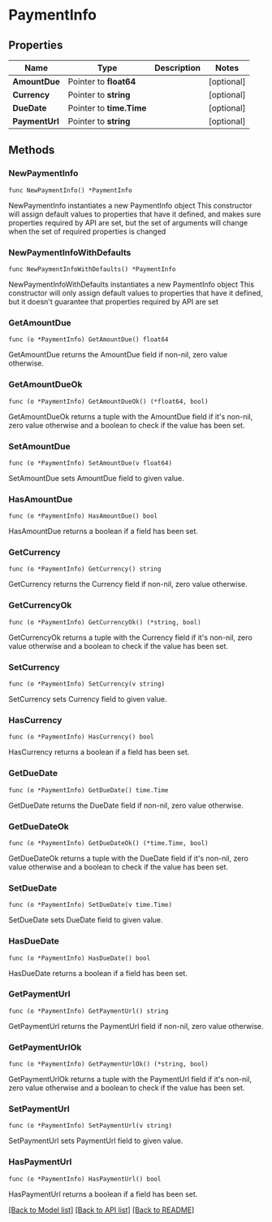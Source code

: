 # PaymentInfo

## Properties

Name | Type | Description | Notes
------------ | ------------- | ------------- | -------------
**AmountDue** | Pointer to **float64** |  | [optional] 
**Currency** | Pointer to **string** |  | [optional] 
**DueDate** | Pointer to **time.Time** |  | [optional] 
**PaymentUrl** | Pointer to **string** |  | [optional] 

## Methods

### NewPaymentInfo

`func NewPaymentInfo() *PaymentInfo`

NewPaymentInfo instantiates a new PaymentInfo object
This constructor will assign default values to properties that have it defined,
and makes sure properties required by API are set, but the set of arguments
will change when the set of required properties is changed

### NewPaymentInfoWithDefaults

`func NewPaymentInfoWithDefaults() *PaymentInfo`

NewPaymentInfoWithDefaults instantiates a new PaymentInfo object
This constructor will only assign default values to properties that have it defined,
but it doesn't guarantee that properties required by API are set

### GetAmountDue

`func (o *PaymentInfo) GetAmountDue() float64`

GetAmountDue returns the AmountDue field if non-nil, zero value otherwise.

### GetAmountDueOk

`func (o *PaymentInfo) GetAmountDueOk() (*float64, bool)`

GetAmountDueOk returns a tuple with the AmountDue field if it's non-nil, zero value otherwise
and a boolean to check if the value has been set.

### SetAmountDue

`func (o *PaymentInfo) SetAmountDue(v float64)`

SetAmountDue sets AmountDue field to given value.

### HasAmountDue

`func (o *PaymentInfo) HasAmountDue() bool`

HasAmountDue returns a boolean if a field has been set.

### GetCurrency

`func (o *PaymentInfo) GetCurrency() string`

GetCurrency returns the Currency field if non-nil, zero value otherwise.

### GetCurrencyOk

`func (o *PaymentInfo) GetCurrencyOk() (*string, bool)`

GetCurrencyOk returns a tuple with the Currency field if it's non-nil, zero value otherwise
and a boolean to check if the value has been set.

### SetCurrency

`func (o *PaymentInfo) SetCurrency(v string)`

SetCurrency sets Currency field to given value.

### HasCurrency

`func (o *PaymentInfo) HasCurrency() bool`

HasCurrency returns a boolean if a field has been set.

### GetDueDate

`func (o *PaymentInfo) GetDueDate() time.Time`

GetDueDate returns the DueDate field if non-nil, zero value otherwise.

### GetDueDateOk

`func (o *PaymentInfo) GetDueDateOk() (*time.Time, bool)`

GetDueDateOk returns a tuple with the DueDate field if it's non-nil, zero value otherwise
and a boolean to check if the value has been set.

### SetDueDate

`func (o *PaymentInfo) SetDueDate(v time.Time)`

SetDueDate sets DueDate field to given value.

### HasDueDate

`func (o *PaymentInfo) HasDueDate() bool`

HasDueDate returns a boolean if a field has been set.

### GetPaymentUrl

`func (o *PaymentInfo) GetPaymentUrl() string`

GetPaymentUrl returns the PaymentUrl field if non-nil, zero value otherwise.

### GetPaymentUrlOk

`func (o *PaymentInfo) GetPaymentUrlOk() (*string, bool)`

GetPaymentUrlOk returns a tuple with the PaymentUrl field if it's non-nil, zero value otherwise
and a boolean to check if the value has been set.

### SetPaymentUrl

`func (o *PaymentInfo) SetPaymentUrl(v string)`

SetPaymentUrl sets PaymentUrl field to given value.

### HasPaymentUrl

`func (o *PaymentInfo) HasPaymentUrl() bool`

HasPaymentUrl returns a boolean if a field has been set.


[[Back to Model list]](../README.md#documentation-for-models) [[Back to API list]](../README.md#documentation-for-api-endpoints) [[Back to README]](../README.md)


